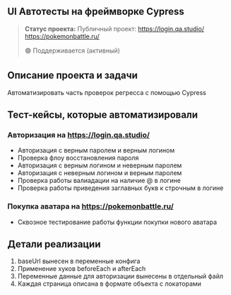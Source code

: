 <h2>UI Автотесты на фреймворке Cypress</h2>

> **Статус проекта:**
> Публичный проект: 
https://login.qa.studio/
https://pokemonbattle.ru/
> 
> 🟢 Поддерживается (активный) 

## Описание проекта и задачи
Автоматизировать часть проверок регресса с помощью Cypress

## Тест-кейсы, которые автоматизировали
### Авторизация на https://login.qa.studio/
* Авторизация с верным паролем и верным логином
* Проверка флоу восстановления пароля
* Авторизация c верным логином и неверным паролем
* Авторизация c неверным логином и верным паролем
* Проверка работы валиадации на наличие @ в логине
* Проверка работы приведения заглавных букв к строчным в логине

### Покупка аватара на https://pokemonbattle.ru/
* Сквозное тестирование работы функции покупки нового аватара

## Детали реализации

1. baseUrl вынесен в переменные конфига
2. Применение хуков beforeEach и afterEach
3. Переменные данные для авторизации вынесены в отдельный файл
4. Каждая страница описана в формате объекта с локаторами

